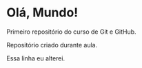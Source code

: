 # Olá, Mundo!
 Primeiro repositório do curso de Git e GitHub.

 Repositório criado durante aula.
 
 Essa linha eu alterei.
